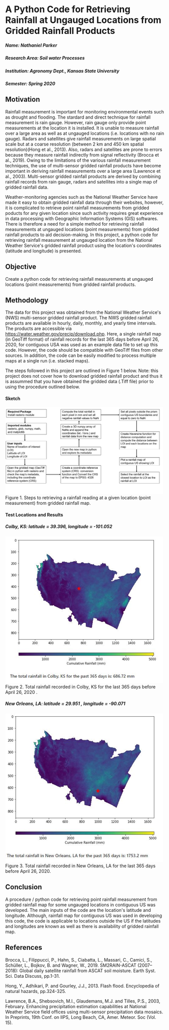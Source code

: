 # A Python Code for Retrieving Rainfall at Ungauged Locations from Gridded Rainfall Products
##### Name: Nathaniel Parker
##### Research Area: Soil water Processes
##### Institution: Agronomy Dept., Kansas State University 
##### Semester: Spring 2020

## Motivation
Rainfall measurement is important for monitoring environmental events such as drought and flooding. The stardard and direct technique for rainfall measurement is rain gauge. However, rain gauge only provide point measurements at the location it is installed. It is unable to measure rainfall over a large area as well as at ungauged locations (i.e. locations with no rain gauge). Radars and satellites give rainfall measurements on large spatial scale but at a coarse resolution (between 2 km and 450 km spatial resolution)(Hong et al., 2013). Also, radars and satellites are prone to errors because they measure rainfall indirectly from signal reflectivity (Brocca et al., 2019). Owing to the limitations of the various rainfall measurement techniques, the use of multi-sensor gridded rainfall products have become important in deriving rainfall measurements over a large area (Lawrence et al., 2003). Multi-sensor gridded rainfall products are derived by combining rainfall records from rain gauge, radars and satellites into a single map of gridded rainfall data. 

Weather-monitoring agencies such as the National Weather Service have made it easy to obtain gridded rainfall data through their websites, however, it is complicated to retrieve point rainfall measurements from gridded poducts for any given location since such activity requires great experience in data processing with Geographic Information Systems (GIS) softwares. There is therefore a need for a simple method for retrieving rainfall measurements at ungauged locations (point measurements) from gridded rainfall products to aid decision-making. In this project, a python code for retrieving rainfall measurement at ungauged location from the National Weather Service's gridded rainfall product using the location's coordinates (latitude and longitude) is presented. 

## Objective 
Create a python code for retrieving rainfall measurements at ungauged locations (point measurements) from gridded rainfall products. 

## Methodology
The data for this project was obtained from the National Weather Service's (NWS) multi-sensor gridded rainfall product. The NWS gridded rainfall products are available in hourly, daily, monthly, and yearly time intervals. The products are accessible via https://water.weather.gov/precip/download.php. 
Here, a single rainfall map (in GeoTiff format) of rainfall records for the last 365 days before April 26, 2020, for contiguous USA was used as an example data file to set up this code. However, the code should be compatible with GeoTiff files from other sources. In addition, the code can be easily modified to process multiple maps at a single run (i.e. stacked maps).

The steps followed in this project are outlined in Figure 1 below. Note: this project does not cover how to download gridded rainfall product and thus it is assummed that you have obtained the gridded data (.Tiff file) prior to using the procedure outlined below.

#### Sketch
<img src="sketch.JPG"  width="500"/>
Figure 1. Steps to retrieving a rainfall reading at a given location (point measurement) from gridded rainfall map. 

#### Test Locations and Results

##### Colby, KS: latitude = 39.396, longitude = -101.052 
<img src="Colby_365days_rainfall.JPG"  width="500"/>
Figure 2. Total rainfall recorded in Colby, KS for the last 365 days before April 26, 2020 .

##### New Orleans, LA: latitude = 29.951 , longitude = -90.071
<img src="New_Orleans_365days_rainfall.JPG"  width="500"/>
Figure 3. Total rainfall recorded in New Orleans, LA for the last 365 days before April 26, 2020.

## Conclusion
A procedure / python code for retrieving point rainfall measurement from gridded rainfall map for some ungauged locations in contiguous US was developed. The main inputs of the code are the location's latitude and longitude. Although, rainfall map for contiguous US was used in developing this code, the code is applicable to locations outside the US if the latitudes and longitudes are known as well as there is availability of gridded rainfall map. 

## References
Brocca, L., Filippucci, P., Hahn, S., Ciabatta, L., Massari, C., Camici, S., Schüller, L., Bojkov, B. and Wagner, W., 2019. SM2RAIN-ASCAT (2007–2018): Global daily satellite rainfall from ASCAT soil moisture. Earth Syst. Sci. Data Discuss, pp.1-31.

Hong, Y., Adhikari, P. and Gourley, J.J., 2013. Flash flood. Encyclopedia of natural hazards, pp.324-325.

Lawrence, B.A., Shebsovich, M.I., Glaudemans, M.J. and Tilles, P.S., 2003, February. Enhancing precipitation estimation capabilities at National Weather Service field offices using multi-sensor precipitation data mosaics. In Preprints, 19th Conf. on IIPS, Long Beach, CA, Amer. Meteor. Soc (Vol. 15).